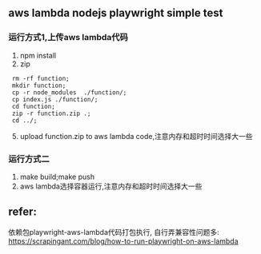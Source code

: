 ## aws lambda nodejs playwright simple test
### 运行方式1,上传aws lambda代码
1. npm install
2. zip
``` 
 rm -rf function;
 mkdir function;
 cp -r node_modules  ./function/;
 cp index.js ./function/;
 cd function;
 zip -r function.zip .;
 cd ../;
```
5. upload function.zip to aws lambda code,注意内存和超时时间选择大一些

### 运行方式二
1. make build;make push
2. aws lambda选择容器运行,注意内存和超时时间选择大一些

## refer:
依赖包playwright-aws-lambda代码打包执行, 自行弄兼容性问题多:
https://scrapingant.com/blog/how-to-run-playwright-on-aws-lambda
